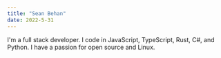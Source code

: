```yaml
---
title: "Sean Behan"
date: 2022-5-31
---
```


I'm a full stack developer. I code in JavaScript, TypeScript, Rust, C#, and
Python. I have a passion for open source and Linux.
